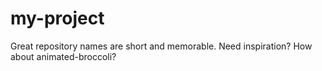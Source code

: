 # my-project
Great repository names are short and memorable. Need inspiration? How about animated-broccoli?
